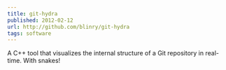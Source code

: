 ```yaml
---
title: git-hydra
published: 2012-02-12
url: http://github.com/blinry/git-hydra
tags: software
---
```


A C++ tool that visualizes the internal structure of a Git repository in real-time. With snakes!
